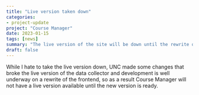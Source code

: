 ```yaml
---
title: "Live version taken down"
categories:
- project-update
project: "Course Manager"
date: 2023-01-15
tags: [news]
summary: "The live version of the site will be down until the rewrite of the frontend is complete"
draft: false
---
```

While I hate to take the live version down, UNC made some changes that broke the live version of the data collector and development is well underway on a rewrite of the frontend, so as a result Course Manager will not have a live version available until the new version is ready.
